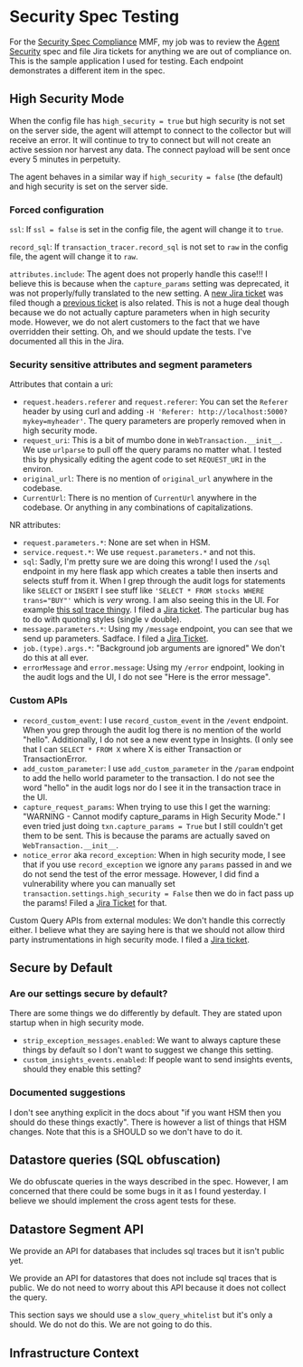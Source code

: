 # Security Spec Testing

For the [Security Spec
Compliance](https://newrelic.atlassian.net/browse/PYTHON-2302) MMF, my job was
to review the [Agent
Security](https://source.datanerd.us/agents/agent-specs/blob/master/Agent-Security.md)
spec and file Jira tickets for anything we are out of compliance on. This is
the sample application I used for testing. Each endpoint demonstrates a
different item in the spec.


## High Security Mode

When the config file has `high_security = true` but high security is not set on
the server side, the agent will attempt to connect to the collector but will
receive an error. It will continue to try to connect but will not create an
active session nor harvest any data. The connect payload will be sent once
every 5 minutes in perpetuity.

The agent behaves in a similar way if `high_security = false` (the default) and
high security is set on the server side.

### Forced configuration

`ssl`: If `ssl = false` is set in the config file, the agent will change it to
`true`.

`record_sql`: If `transaction_tracer.record_sql` is not set to `raw` in the
config file, the agent will change it to `raw`.

`attributes.include`: The agent does not properly handle this case!!! I believe
this is because when the `capture_params` setting was deprecated, it was not
properly/fully translated to the new setting. A [new Jira
ticket](https://newrelic.atlassian.net/browse/PYTHON-2592) was filed though a
[previous ticket](https://newrelic.atlassian.net/browse/PYTHON-2202) is also
related. This is not a huge deal though because we do not actually capture
parameters when in high security mode. However, we do not alert customers to
the fact that we have overridden their setting. Oh, and we should update the
tests. I've documented all this in the Jira.

### Security sensitive attributes and segment parameters

Attributes that contain a uri:
+ `request.headers.referer` and `request.referer`: You can set the `Referer`
header by using curl and adding `-H 'Referer:
http://localhost:5000?mykey=myheader'`. The query parameters are properly
removed when in high security mode.
+ `request_uri`: This is a bit of mumbo done in `WebTransaction.__init__`. We use
`urlparse` to pull off the query params no matter what. I tested this by
physically editing the agent code to set `REQUEST_URI` in the environ.
+ `original_url`: There is no mention of `original_url` anywhere in the codebase.
+ `CurrentUrl`: There is no mention of `CurrentUrl` anywhere in the codebase. Or
anything in any combinations of capitalizations.

NR attributes:
+ `request.parameters.*`: None are set when in HSM.
+ `service.request.*`: We use `request.parameters.*` and not this.
+ `sql`: Sadly, I'm pretty sure we are doing this wrong! I used the `/sql`
  endpoint in my here flask app which creates a table then inserts and selects
  stuff from it. When I grep through the audit logs for statements like
  `SELECT` or `INSERT` I see stuff like `'SELECT * FROM stocks WHERE
  trans="BUY"'` which is _very_ wrong. I am also seeing this in the UI. For
  example [this sql trace
  thingy](https://rpm.newrelic.com/accounts/1178500/applications/74226871/datastores#/overview/SQLite/trace/?id=3dc0fba5-d9e2-11e7-abfc-0242ac110009_4003_5009&metric=Datastore%252Fstatement%252FSQLite%252Fstocks%252Finsert).
  I filed a [Jira ticket](https://newrelic.atlassian.net/browse/PYTHON-2594).
  The particular bug has to do with quoting styles (single v double).
+ `message.parameters.*`: Using my `/message` endpoint, you can see that we
  send up parameters. Sadface. I filed a [Jira
  Ticket](https://newrelic.atlassian.net/browse/PYTHON-2595).
+ `job.(type).args.*`: "Background job arguments are ignored" We don't do this
  at all ever.
+ `errorMessage` and `error.message`: Using my `/error` endpoint, looking in
  the audit logs and the UI, I do not see "Here is the error message". 

### Custom APIs

+ `record_custom_event`: I use `record_custom_event` in the `/event` endpoint.
  When you grep through the audit log there is no mention of the world "hello".
  Additionally, I do not see a new event type in Insights. (I only see that I
  can `SELECT * FROM X` where X is either Transaction or TransactionError.
+ `add_custom_parameter`: I use `add_custom_parameter` in the `/param` endpoint
  to add the hello world parameter to the transaction. I do not see the word
  "hello" in the audit logs nor do I see it in the transaction trace in the UI.
+ `capture_request_params`: When trying to use this I get the warning:
  "WARNING - Cannot modify capture_params in High Security Mode." I even tried
  just doing `txn.capture_params = True` but I still couldn't get them to be
  sent. This is because the params are actually saved on
  `WebTransaction.__init__`.
+ `notice_error` aka `record_exception`: When in high security mode, I see that
  if you use `record_exception` we ignore any `params` passed in and we do not
  send the test of the error message. However, I did find a vulnerability where
  you can manually set `transaction.settings.high_security = False` then we do
  in fact pass up the params! Filed a [Jira
  Ticket](https://newrelic.atlassian.net/browse/PYTHON-2596) for that.

Custom Query APIs from external modules: We don't handle this correctly either.
I believe what they are saying here is that we should not allow third party
instrumentations in high security mode. I filed a [Jira
ticket](https://newrelic.atlassian.net/browse/PYTHON-2597).


## Secure by Default

### Are our settings secure by default?

There are some things we do differently by default. They are stated upon
startup when in high security mode.

+ `strip_exception_messages.enabled`: We want to always capture these things by
  default so I don't want to suggest we change this setting.
+ `custom_insights_events.enabled`: If people want to send insights events,
  should they enable this setting?

### Documented suggestions

I don't see anything explicit in the docs about "if you want HSM then you
should do these things exactly". There is however a list of things that HSM
changes. Note that this is a SHOULD so we don't have to do it.


## Datastore queries (SQL obfuscation)

We do obfuscate queries in the ways described in the spec. However, I am
concerned that there could be some bugs in it as I found yesterday. I believe
we should implement the cross agent tests for these.


## Datastore Segment API

We provide an API for databases that includes sql traces but it isn't public
yet.

We provide an API for datastores that does not include sql traces that is
public. We do not need to worry about this API because it does not collect the
query.

This section says we should use a `slow_query_whitelist` but it's only a
should. We do not do this. We are not going to do this.


## Infrastructure Context
